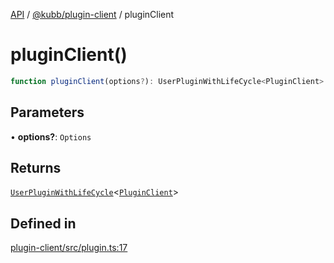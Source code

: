 [API](../../../packages.md) / [@kubb/plugin-client](../index.md) / pluginClient

# pluginClient()

```ts
function pluginClient(options?): UserPluginWithLifeCycle<PluginClient>
```

## Parameters

• **options?**: `Options`

## Returns

[`UserPluginWithLifeCycle`](../../core/type-aliases/UserPluginWithLifeCycle.md)\<[`PluginClient`](../type-aliases/PluginClient.md)\>

## Defined in

[plugin-client/src/plugin.ts:17](https://github.com/kubb-project/kubb/blob/ff80665146ae086e044807d0072fda660e72e1fd/packages/plugin-client/src/plugin.ts#L17)
